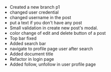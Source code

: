 - Created a new branch p1
- changed user credential
- changed username in the post 
- put a text if you don't have any post
- Small validation in create new post's modal.
- color change of edit and delete button of a post 
- Top bar fixed
- Added search bar 
- navigate to profile page user after search
- Added document title
- Refactor in login page
- Added follow, unfollow in user profile page